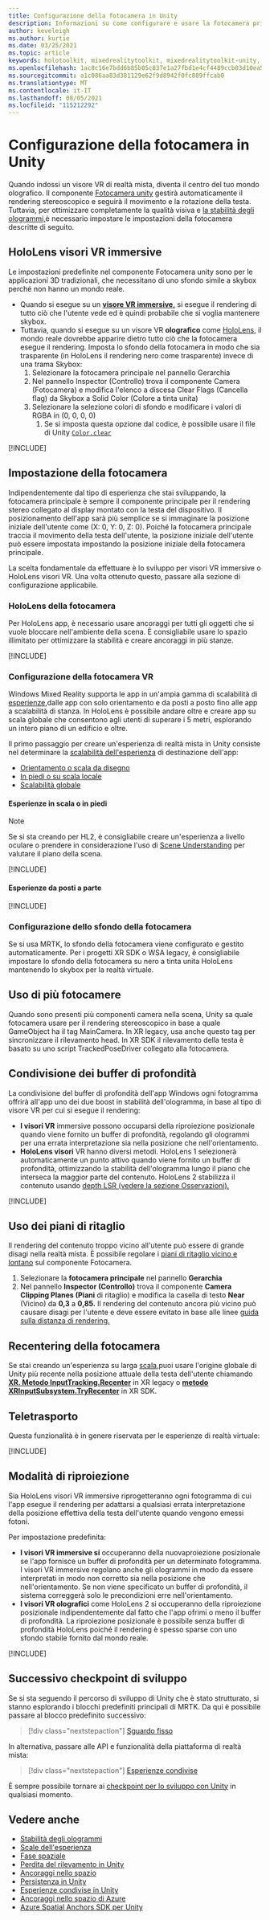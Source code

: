 ```yaml
---
title: Configurazione della fotocamera in Unity
description: Informazioni su come configurare e usare la fotocamera principale di Unity per lo Windows Mixed Reality per eseguire il rendering olografico.
author: keveleigh
ms.author: kurtie
ms.date: 03/25/2021
ms.topic: article
keywords: holotoolkit, mixedrealitytoolkit, mixedrealitytoolkit-unity, rendering olografico, olografico, immersive, punto di messa a fuoco, buffer di profondità, solo orientamento, posizionale, opaco, trasparente, clip, visore VR di realtà mista, visore VR windows mixed reality, visore VR di realtà virtuale
ms.openlocfilehash: 1ac8c16e7bdd6b85b05c837e1a27fbd1e4cf4489ccb03d10ea5e952b2656cbe8
ms.sourcegitcommit: a1c086aa83d381129e62f9d8942f0fc889ffcab0
ms.translationtype: MT
ms.contentlocale: it-IT
ms.lasthandoff: 08/05/2021
ms.locfileid: "115212292"
---
```

# <a name="camera-setup-in-unity"></a>Configurazione della fotocamera in Unity

Quando indossi un visore VR di realtà mista, diventa il centro del tuo mondo olografico. Il componente [Fotocamera unity](https://docs.unity3d.com/Manual/class-Camera.html) gestirà automaticamente il rendering stereoscopico e seguirà il movimento e la rotazione della testa. Tuttavia, per ottimizzare completamente la qualità visiva e [la stabilità degli ologrammi,](../platform-capabilities-and-apis/hologram-stability.md)è necessario impostare le impostazioni della fotocamera descritte di seguito.

## <a name="hololens-vs-vr-immersive-headsets"></a>HoloLens visori VR immersive

Le impostazioni predefinite nel componente Fotocamera unity sono per le applicazioni 3D tradizionali, che necessitano di uno sfondo simile a skybox perché non hanno un mondo reale.

* Quando si esegue su un **[visore VR immersive,](../../discover/immersive-headset-hardware-details.md)** si esegue il rendering di tutto ciò che l'utente vede ed è quindi probabile che si voglia mantenere skybox.
* Tuttavia, quando si esegue su un visore VR **olografico** come [HoloLens](/hololens/hololens2-hardware), il mondo reale dovrebbe apparire dietro tutto ciò che la fotocamera esegue il rendering. Imposta lo sfondo della fotocamera in modo che sia trasparente (in HoloLens il rendering nero come trasparente) invece di una trama Skybox:
    1. Selezionare la fotocamera principale nel pannello Gerarchia
    2. Nel pannello Inspector (Controllo) trova il componente Camera (Fotocamera) e modifica l'elenco a discesa Clear Flags (Cancella flag) da Skybox a Solid Color (Colore a tinta unita)
    3. Selezionare la selezione colori di sfondo e modificare i valori di RGBA in (0, 0, 0, 0)
        1. Se si imposta questa opzione dal codice, è possibile usare il file di Unity [`Color.clear`](https://docs.unity3d.com/ScriptReference/Color-clear.html)

[!INCLUDE[](includes/camera/opaque-camera-include.md)]

## <a name="camera-setup"></a>Impostazione della fotocamera

Indipendentemente dal tipo di esperienza che stai sviluppando, la fotocamera principale è sempre il componente principale per il rendering stereo collegato al display montato con la testa del dispositivo. Il posizionamento dell'app sarà più semplice se si immaginare la posizione iniziale dell'utente come (X: 0, Y: 0, Z: 0). Poiché la fotocamera principale traccia il movimento della testa dell'utente, la posizione iniziale dell'utente può essere impostata impostando la posizione iniziale della fotocamera principale.

La scelta fondamentale da effettuare è lo sviluppo per visori VR immersive o HoloLens visori VR. Una volta ottenuto questo, passare alla sezione di configurazione applicabile.

### <a name="hololens-camera-setup"></a>HoloLens della fotocamera

Per HoloLens app, è necessario usare ancoraggi per tutti gli oggetti che si vuole bloccare nell'ambiente della scena. È consigliabile usare lo spazio illimitato per ottimizzare la stabilità e creare ancoraggi in più stanze.

[!INCLUDE[](includes/camera/hololens-setup-include.md)]

### <a name="vr-camera-setup"></a>Configurazione della fotocamera VR

Windows Mixed Reality supporta le app in un'ampia gamma di scalabilità di [esperienze,](../../design/coordinate-systems.md#mixed-reality-experience-scales)dalle app con solo orientamento e da posti a posto fino alle app a scalabilità di stanza. In HoloLens è possibile andare oltre e creare app su scala globale che consentono agli utenti di superare i 5 metri, esplorando un intero piano di un edificio e oltre.

Il primo passaggio per creare un'esperienza di realtà mista in Unity consiste nel determinare la [scalabilità dell'esperienza](../../design/coordinate-systems.md) di destinazione dell'app:

* [Orientamento o scala da disegno](../../design/coordinate-systems.md#building-an-orientation-only-or-seated-scale-experience)
* [In piedi o su scala locale](../../design/coordinate-systems.md#building-a-standing-scale-or-room-scale-experience)
* [Scalabilità globale](../../design/coordinate-systems.md#building-a-world-scale-experience)

#### <a name="room-scale-or-standing-experiences"></a>Esperienze in scala o in piedi

> [!NOTE]
> Se si sta creando per HL2, è consigliabile creare un'esperienza a livello oculare o prendere in considerazione l'uso di [Scene Understanding](../platform-capabilities-and-apis/scene-understanding-sdk.md) per valutare il piano della scena.

[!INCLUDE[](includes/camera/vr-setup-standing-include.md)]

#### <a name="seated-experiences"></a>Esperienze da posti a parte

[!INCLUDE[](includes/camera/vr-setup-seated-include.md)]

### <a name="setting-up-the-camera-background"></a>Configurazione dello sfondo della fotocamera

Se si usa MRTK, lo sfondo della fotocamera viene configurato e gestito automaticamente. Per i progetti XR SDK o WSA legacy, è consigliabile impostare lo sfondo della fotocamera su nero a tinta unita HoloLens mantenendo lo skybox per la realtà virtuale.

## <a name="using-multiple-cameras"></a>Uso di più fotocamere

Quando sono presenti più componenti camera nella scena, Unity sa quale fotocamera usare per il rendering stereoscopico in base a quale GameObject ha il tag MainCamera. In XR legacy, usa anche questo tag per sincronizzare il rilevamento head. In XR SDK il rilevamento della testa è basato su uno script TrackedPoseDriver collegato alla fotocamera.

## <a name="sharing-depth-buffers"></a>Condivisione dei buffer di profondità

La condivisione del buffer di profondità dell'app Windows ogni fotogramma offrirà all'app uno dei due boost in stabilità dell'ologramma, in base al tipo di visore VR per cui si esegue il rendering:

* **I visori VR** immersive possono occuparsi della riproiezione posizionale quando viene fornito un buffer di profondità, regolando gli ologrammi per una errata interpretazione sia nella posizione che nell'orientamento.
* **HoloLens visori** VR hanno diversi metodi. HoloLens 1 selezionerà automaticamente [](focus-point-in-unity.md) un punto attivo quando viene fornito un buffer di profondità, ottimizzando la stabilità dell'ologramma lungo il piano che interseca la maggior parte del contenuto. HoloLens 2 stabilizza il contenuto usando [depth LSR (vedere la sezione Osservazioni).](/uwp/api/windows.graphics.holographic.holographiccamerarenderingparameters.setfocuspoint)

[!INCLUDE[](includes/camera/depth-buffer-include.md)]

## <a name="using-clipping-planes"></a>Uso dei piani di ritaglio

Il rendering del contenuto troppo vicino all'utente può essere di grande disagi nella realtà mista. È possibile regolare i [piani di ritaglio vicino e lontano](../platform-capabilities-and-apis/hologram-stability.md#hologram-render-distances) sul componente Fotocamera.

1. Selezionare la **fotocamera principale** nel pannello **Gerarchia**
2. Nel pannello **Inspector (Controllo)** trova il componente **Camera** **Clipping Planes (Piani** di ritaglio) e modifica la casella di testo **Near** (Vicino) da **0,3** a **0,85.** Il rendering del contenuto ancora più vicino può causare disagi per l'utente e deve essere evitato in base alle linee [guida sulla distanza di rendering.](../platform-capabilities-and-apis/hologram-stability.md#hologram-render-distances)

## <a name="recentering-the-camera"></a>Recentering della fotocamera

Se stai creando un'esperienza su larga [scala,](../../design/coordinate-systems.md)puoi usare l'origine globale di Unity più recente nella posizione attuale della testa dell'utente chiamando **[XR. Metodo InputTracking.Recenter](https://docs.unity3d.com/ScriptReference/XR.InputTracking.Recenter.html)** in XR legacy o **[metodo XRInputSubsystem.TryRecenter](https://docs.unity3d.com/ScriptReference/XR.XRInputSubsystem.TryRecenter.html)** in XR SDK.

## <a name="teleportation"></a>Teletrasporto

Questa funzionalità è in genere riservata per le esperienze di realtà virtuale:

[!INCLUDE[](includes/camera/teleport-include.md)]

## <a name="reprojection-modes"></a>Modalità di riproiezione

Sia HoloLens visori VR immersive riprogetteranno ogni fotogramma di cui l'app esegue il rendering per adattarsi a qualsiasi errata interpretazione della posizione effettiva della testa dell'utente quando vengono emessi fotoni.

Per impostazione predefinita:

* **I visori VR immersive si** occuperanno della nuovaproiezione posizionale se l'app fornisce un buffer di profondità per un determinato fotogramma. I visori VR immersive regolano anche gli ologrammi in modo da essere interpretati in modo non corretto sia nella posizione che nell'orientamento. Se non viene specificato un buffer di profondità, il sistema correggerà solo le precondizioni erre nell'orientamento.
* **I visori VR olografici** come HoloLens 2 si occuperanno della riproiezione posizionale indipendentemente dal fatto che l'app ofrimi o meno il buffer di profondità. La riproiezione posizionale è possibile senza buffer di profondità HoloLens poiché il rendering è spesso sparse con uno sfondo stabile fornito dal mondo reale.

[!INCLUDE[](includes/camera/reprojection-include.md)]

## <a name="next-development-checkpoint"></a>Successivo checkpoint di sviluppo

Se si sta seguendo il percorso di sviluppo di Unity che è stato strutturato, si stanno esplorando i blocchi predefiniti principali di MRTK. Da qui è possibile passare al blocco predefinito successivo:

> [!div class="nextstepaction"]
> [Sguardo fisso](gaze-in-unity.md)

In alternativa, passare alle API e funzionalità della piattaforma di realtà mista:

> [!div class="nextstepaction"]
> [Esperienze condivise](shared-experiences-in-unity.md)

È sempre possibile tornare ai [checkpoint per lo sviluppo con Unity](unity-development-overview.md#2-core-building-blocks) in qualsiasi momento.

## <a name="see-also"></a>Vedere anche

* [Stabilità degli ologrammi](../platform-capabilities-and-apis/hologram-stability.md)
* [Scale dell'esperienza](../../design/coordinate-systems.md#mixed-reality-experience-scales)
* [Fase spaziale](../../design/coordinate-systems.md#stage-frame-of-reference)
* [Perdita del rilevamento in Unity](tracking-loss-in-unity.md)
* [Ancoraggi nello spazio](../../design/spatial-anchors.md)
* [Persistenza in Unity](persistence-in-unity.md)
* [Esperienze condivise in Unity](shared-experiences-in-unity.md)
* [Ancoraggi nello spazio di Azure](/azure/spatial-anchors)
* [Azure Spatial Anchors SDK per Unity](/dotnet/api/Microsoft.Azure.SpatialAnchors)